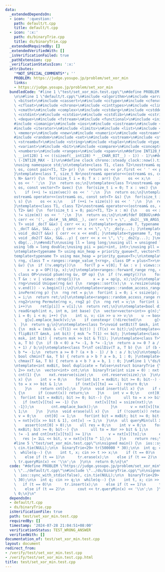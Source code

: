 ```yaml
---
data:
  _extendedDependsOn:
  - icon: ':question:'
    path: default/t.cpp
    title: default/t.cpp
  - icon: ':x:'
    path: ds/binaryTrie.cpp
    title: ds/binaryTrie.cpp
  _extendedRequiredBy: []
  _extendedVerifiedWith: []
  _isVerificationFailed: true
  _pathExtension: cpp
  _verificationStatusIcon: ':x:'
  attributes:
    '*NOT_SPECIAL_COMMENTS*': ''
    PROBLEM: https://judge.yosupo.jp/problem/set_xor_min
    links:
    - https://judge.yosupo.jp/problem/set_xor_min
  bundledCode: "#line 1 \"test/set_xor_min.test.cpp\"\n#define PROBLEM \"https://judge.yosupo.jp/problem/set_xor_min\"\
    \n\n#line 1 \"default/t.cpp\"\n#include <algorithm>\n#include <array>\n#include\
    \ <bitset>\n#include <cassert>\n#include <cctype>\n#include <cfenv>\n#include\
    \ <cfloat>\n#include <chrono>\n#include <cinttypes>\n#include <climits>\n#include\
    \ <cmath>\n#include <complex>\n#include <cstdarg>\n#include <cstddef>\n#include\
    \ <cstdint>\n#include <cstdio>\n#include <cstdlib>\n#include <cstring>\n#include\
    \ <deque>\n#include <fstream>\n#include <functional>\n#include <initializer_list>\n\
    #include <iomanip>\n#include <ios>\n#include <iostream>\n#include <istream>\n\
    #include <iterator>\n#include <limits>\n#include <list>\n#include <map>\n#include\
    \ <memory>\n#include <new>\n#include <numeric>\n#include <ostream>\n#include <queue>\n\
    #include <random>\n#include <set>\n#include <sstream>\n#include <stack>\n#include\
    \ <streambuf>\n#include <string>\n#include <tuple>\n#include <type_traits>\n#include\
    \ <variant>\n#include <bit>\n#include <compare>\n#include <concepts>\n#include\
    \ <numbers>\n#include <ranges>\n#include <span>\n\n#define INT128_MAX (__int128)(((unsigned\
    \ __int128) 1 << ((sizeof(__int128) * __CHAR_BIT__) - 1)) - 1)\n#define INT128_MIN\
    \ (-INT128_MAX - 1)\n\n#define clock chrono::steady_clock::now().time_since_epoch().count()\n\
    \nusing namespace std;\n\ntemplate<class T1, class T2>\nostream& operator<<(ostream&\
    \ os, const pair<T1, T2> pr) {\n  return os << pr.first << ' ' << pr.second;\n\
    }\ntemplate<class T, size_t N>\nostream& operator<<(ostream& os, const array<T,\
    \ N> &arr) {\n  for(size_t i = 0; T x : arr) {\n    os << x;\n    if (++i != N)\
    \ os << ' ';\n  }\n  return os;\n}\ntemplate<class T>\nostream& operator<<(ostream&\
    \ os, const vector<T> &vec) {\n  for(size_t i = 0; T x : vec) {\n    os << x;\n\
    \    if (++i != size(vec)) os << ' ';\n  }\n  return os;\n}\ntemplate<class T>\n\
    ostream& operator<<(ostream& os, const set<T> &s) {\n  for(size_t i = 0; T x :\
    \ s) {\n    os << x;\n    if (++i != size(s)) os << ' ';\n  }\n  return os;\n\
    }\ntemplate<class T1, class T2>\nostream& operator<<(ostream& os, const map<T1,\
    \ T2> &m) {\n  for(size_t i = 0; pair<T1, T2> x : m) {\n    os << x;\n    if (++i\
    \ != size(m)) os << ' ';\n  }\n  return os;\n}\n\n#ifdef DEBUG\n#define dbg(...)\
    \ cerr << '(', _do(#__VA_ARGS__), cerr << \") = \", _do2(__VA_ARGS__)\ntemplate<typename\
    \ T> void _do(T &&x) { cerr << x; }\ntemplate<typename T, typename ...S> void\
    \ _do(T &&x, S&&...y) { cerr << x << \", \"; _do(y...); }\ntemplate<typename T>\
    \ void _do2(T &&x) { cerr << x << endl; }\ntemplate<typename T, typename ...S>\
    \ void _do2(T &&x, S&&...y) { cerr << x << \", \"; _do2(y...); }\n#else\n#define\
    \ dbg(...)\n#endif\n\nusing ll = long long;\nusing ull = unsigned long long;\n\
    using ldb = long double;\nusing pii = pair<int, int>;\nusing pll = pair<ll, ll>;\n\
    \ntemplate<typename T> using min_heap = priority_queue<T, vector<T>, greater<T>>;\n\
    template<typename T> using max_heap = priority_queue<T>;\n\ntemplate<ranges::forward_range\
    \ rng, class T = ranges::range_value_t<rng>, class OP = plus<T>>\nvoid pSum(rng\
    \ &v) {\n  if (!v.empty())\n    for(T p = v[0]; T &x : v | views::drop(1))\n \
    \     x = p = OP()(p, x);\n}\ntemplate<ranges::forward_range rng, class T = ranges::range_value_t<rng>,\
    \ class OP>\nvoid pSum(rng &v, OP op) {\n  if (!v.empty())\n    for(T p = v[0];\
    \ T &x : v | views::drop(1))\n      x = p = op(p, x);\n}\n\ntemplate<ranges::forward_range\
    \ rng>\nvoid Unique(rng &v) {\n  ranges::sort(v);\n  v.resize(unique(v.begin(),\
    \ v.end()) - v.begin());\n}\n\ntemplate<ranges::random_access_range rng>\nrng\
    \ invPerm(rng p) {\n  rng ret = p;\n  for(int i = 0; i < ssize(p); i++)\n    ret[p[i]]\
    \ = i;\n  return ret;\n}\n\ntemplate<ranges::random_access_range rng, ranges::random_access_range\
    \ rng2>\nrng Permute(rng v, rng2 p) {\n  rng ret = v;\n  for(int i = 0; i < ssize(p);\
    \ i++)\n    ret[p[i]] = v[i];\n  return ret;\n}\n\ntemplate<bool directed>\nvector<vector<int>>\
    \ readGraph(int n, int m, int base) {\n  vector<vector<int>> g(n);\n  for(int\
    \ i = 0; i < m; i++) {\n    int u, v; cin >> u >> v;\n    u -= base, v -= base;\n\
    \    g[u].emplace_back(v);\n    if constexpr (!directed)\n      g[v].emplace_back(u);\n\
    \  }\n  return g;\n}\n\ntemplate<class T>\nvoid setBit(T &msk, int bit, bool x)\
    \ {\n  msk = (msk & ~(T(1) << bit)) | (T(x) << bit);\n}\ntemplate<class T> void\
    \ flipBit(T &msk, int bit) { msk ^= T(1) << bit; }\ntemplate<class T> bool getBit(T\
    \ msk, int bit) { return msk >> bit & T(1); }\n\ntemplate<class T>\nT floorDiv(T\
    \ a, T b) {\n  if (b < 0) a *= -1, b *= -1;\n  return a >= 0 ? a / b : (a - b\
    \ + 1) / b;\n}\ntemplate<class T>\nT ceilDiv(T a, T b) {\n  if (b < 0) a *= -1,\
    \ b *= -1;\n  return a >= 0 ? (a + b - 1) / b : a / b;\n}\n\ntemplate<class T>\
    \ bool chmin(T &a, T b) { return a > b ? a = b, 1 : 0; }\ntemplate<class T> bool\
    \ chmax(T &a, T b) { return a < b ? a = b, 1 : 0; }\n#line 1 \"ds/binaryTrie.cpp\"\
    \ntemplate<int mxBit, bool duplicate = false>\nstruct binaryTrie {\n  vector<array<int,\
    \ 2>> nxt;\n  vector<int> cnt;\n\n  binaryTrie(int size = 0) : nxt(1, {-1, -1}),\
    \ cnt(1) {\n    nxt.reserve(size);\n    cnt.reserve(size);\n  }\n\n  int count(ull\
    \ x) {\n    int v = 0;\n    for(int bit = mxBit; bit >= 0; bit--) {\n      ull\
    \ to = x >> bit & 1;\n      if (nxt[v][to] == -1) return 0;\n      v = nxt[v][to];\n\
    \    }\n    return cnt[v];\n  }\n\n  void insert(ull x) {\n    if constexpr (!duplicate)\
    \ {\n      if (count(x)) return;\n    }\n    int v = 0;\n    cnt[0] += 1;\n  \
    \  for(int bit = mxBit; bit >= 0; bit--) {\n      ull to = x >> bit & 1;\n   \
    \   if (nxt[v][to] == -1) {\n        nxt[v][to] = ssize(nxt);\n        nxt.push_back({-1,\
    \ -1});\n        cnt.emplace_back();\n      }\n      v = nxt[v][to], cnt[v] +=\
    \ 1;\n    }\n  }\n\n  void erase(ull x) {\n    if (!count(x)) return;\n    int\
    \ v = 0;\n    cnt[0] -= 1;\n    for(int bit = mxBit; bit >= 0; bit--)\n      v\
    \ = nxt[v][x >> bit & 1], cnt[v] -= 1;\n  }\n\n  ull queryMin(ull Xor = 0LL) {\n\
    \    assert(cnt[0] > 0);\n    ull res = 0;\n    int v = 0;\n    for(int bit =\
    \ mxBit; bit >= 0; bit--) {\n      ull to = Xor >> bit & 1;\n      if (nxt[v][to]\
    \ != -1 and cnt[nxt[v][to]] >= 1)\n        v = nxt[v][to];\n      else\n     \
    \   res |= 1LL << bit, v = nxt[v][to ^ 1];\n    }\n    return res;\n  }\n};\n\
    #line 5 \"test/set_xor_min.test.cpp\"\n\nsigned main() {\n  ios::sync_with_stdio(false),\
    \ cin.tie(NULL);\n\n  binaryTrie<29> tr(500000 * 30);\n\n  int q; cin >> q;\n\
    \  while(q--) {\n    int t, x; cin >> t >> x;\n    if (t == 0)\n      tr.insert(x);\n\
    \    else if (t == 1)\n      tr.erase(x);\n    else if (t == 2)\n      cout <<\
    \ tr.queryMin(x) << '\\n';\n  }\n\n  return 0;\n}\n"
  code: "#define PROBLEM \"https://judge.yosupo.jp/problem/set_xor_min\"\n\n#include\
    \ \"../default/t.cpp\"\n#include \"../ds/binaryTrie.cpp\"\n\nsigned main() {\n\
    \  ios::sync_with_stdio(false), cin.tie(NULL);\n\n  binaryTrie<29> tr(500000 *\
    \ 30);\n\n  int q; cin >> q;\n  while(q--) {\n    int t, x; cin >> t >> x;\n \
    \   if (t == 0)\n      tr.insert(x);\n    else if (t == 1)\n      tr.erase(x);\n\
    \    else if (t == 2)\n      cout << tr.queryMin(x) << '\\n';\n  }\n\n  return\
    \ 0;\n}\n"
  dependsOn:
  - default/t.cpp
  - ds/binaryTrie.cpp
  isVerificationFile: true
  path: test/set_xor_min.test.cpp
  requiredBy: []
  timestamp: '2024-07-28 21:04:51+08:00'
  verificationStatus: TEST_WRONG_ANSWER
  verifiedWith: []
documentation_of: test/set_xor_min.test.cpp
layout: document
redirect_from:
- /verify/test/set_xor_min.test.cpp
- /verify/test/set_xor_min.test.cpp.html
title: test/set_xor_min.test.cpp
---
```

